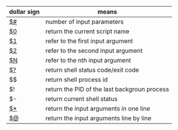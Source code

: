| dollar sign | means |
| -- | -- |
| [$#](../script/dollars.sh) | number of input parameters |
| [$0](../script/dollars.sh) | return the current script name |
| [$1](../script/dollars.sh) | refer to the first input argument |
| [$2](../script/dollars.sh) | refer to the second input argument |
| [$N](../script/dollars.sh) | refer to the nth input argument |
| [$?](../script/dollars.sh) | return shell status code/exit code |
| $$ | return shell process id |
| $! | return the PID of the last backgroun process |
| $- | return current shell status |
| [$*](../script/dollar@*.sh) | return the input arguments in one line | 
| [$@](../script/dollar@*.sh) | return the input arguments line by line |